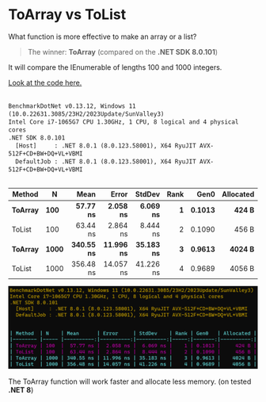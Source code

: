 # **ToArray** vs **ToList**
What function is more effective to make an array or a list?

> The winner: **ToArray** (compared on the **.NET SDK 8.0.101**)

It will compare the IEnumerable of lengths 100 and 1000 integers.

[Look at the code here.](/Arrays/code/ArrayListBenchmark.cs)

```

BenchmarkDotNet v0.13.12, Windows 11 (10.0.22631.3085/23H2/2023Update/SunValley3)
Intel Core i7-1065G7 CPU 1.30GHz, 1 CPU, 8 logical and 4 physical cores
.NET SDK 8.0.101
  [Host]     : .NET 8.0.1 (8.0.123.58001), X64 RyuJIT AVX-512F+CD+BW+DQ+VL+VBMI
  DefaultJob : .NET 8.0.1 (8.0.123.58001), X64 RyuJIT AVX-512F+CD+BW+DQ+VL+VBMI


```
| Method  | N    | Mean      | Error     | StdDev    | Rank | Gen0   | Allocated |
|-------- |----- |----------:|----------:|----------:|-----:|-------:|----------:|
| **ToArray** | **100**  |  **57.77 ns** |  **2.058 ns** |  **6.069 ns** |    **1** | **0.1013** |     **424 B** |
| ToList  | 100  |  63.44 ns |  2.864 ns |  8.444 ns |    2 | 0.1090 |     456 B |
| **ToArray** | **1000** | **340.55 ns** | **11.996 ns** | **35.183 ns** |    **3** | **0.9613** |    **4024 B** |
| ToList  | 1000 | 356.48 ns | 14.057 ns | 41.226 ns |    4 | 0.9689 |    4056 B |

![](/Arrays/imgs/ToListToArray.png)

The ToArray function will work faster and allocate less memory. (on tested **.NET 8**)